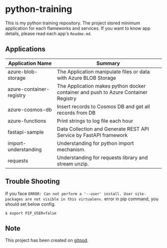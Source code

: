 # python-training
This is my python training repository. The project stored minimum application for each flameworks and services. If you want to know app details, please read each app's `Readme.md`.

## Applications
| Application Name         | Summary |
| ------------------------ | ------- |
| azure-blob-storage       | The Application manipulate files or data with Azure BLOB Storage                   |
| azure-container-registry | The Application makes python docker container and push to Azure Container Registry |
| azure-cosmos-db          | Insert records to Cosmos DB and get all records from DB                            |
| azure-functions          | Print strings to log file each hour                            |
| fastapi-sample           | Data Collection and Generate REST API Service by FastAPI framework           |
| import-understanding     | Understanding for python import mechanism.                                   |
| requests                 | Understanding for requests library and stream unzip.                         |


## Trouble Shooting
If you face `ERROR: Can not perform a '--user' install. User site-packages are not visible in this virtualenv.` error in pip command, you should set below config.
```
$ export PIP_USER=false
```

## Note
This project has been created on [gitpod](https://www.gitpod.io/).